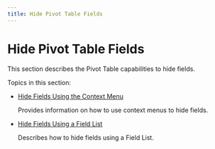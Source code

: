 ```yaml
---
title: Hide Pivot Table Fields
---
```

# Hide Pivot Table Fields
This section describes the Pivot Table capabilities to hide fields.

Topics in this section:
* [Hide Fields Using the Context Menu](../../../../interface-elements-for-desktop/articles/pivot-table/layout-customization/hide-fields/hide-fields-using-the-context-menu.md)
	
	Provides information on how to use context menus to hide fields.
* [Hide Fields Using a Field List](../../../../interface-elements-for-desktop/articles/pivot-table/layout-customization/hide-fields/hide-fields-using-a-field-list.md)
	
	Describes how to hide fields using a Field List.